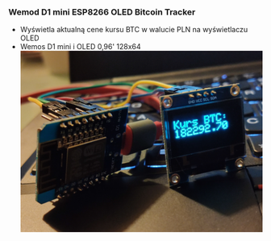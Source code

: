 ### Wemod D1 mini ESP8266 OLED Bitcoin Tracker

- Wyświetla aktualną cene kursu BTC w walucie PLN na wyświetlaczu OLED
- Wemos D1 mini i OLED 0,96' 128x64
![](https://github.com/chuddyni/BTCtrackerESP8266/blob/main/espbtctracker.jpg?raw=true)
